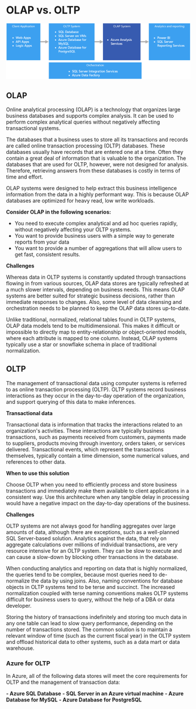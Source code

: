 # OLAP vs. OLTP

![olap](olap.png)

## OLAP

Online analytical processing (OLAP) is a technology that organizes large business databases and supports complex analysis. It can be used to perform complex analytical queries without negatively affecting transactional systems.

The databases that a business uses to store all its transactions and records are called online transaction processing (OLTP) databases. These databases usually have records that are entered one at a time. Often they contain a great deal of information that is valuable to the organization. The databases that are used for OLTP, however, were not designed for analysis. Therefore, retrieving answers from these databases is costly in terms of time and effort. 

OLAP systems were designed to help extract this business intelligence information from the data in a highly performant way. This is because OLAP databases are optimized for heavy read, low write workloads.

__Consider OLAP in the following scenarios:__

- You need to execute complex analytical and ad hoc queries rapidly, without negatively affecting your OLTP systems.
- You want to provide business users with a simple way to generate reports from your data
- You want to provide a number of aggregations that will allow users to get fast, consistent results.

__Challenges__

Whereas data in OLTP systems is constantly updated through transactions flowing in from various sources, OLAP data stores are typically refreshed at a much slower intervals, depending on business needs. This means OLAP systems are better suited for strategic business decisions, rather than immediate responses to changes. Also, some level of data cleansing and orchestration needs to be planned to keep the OLAP data stores up-to-date.

Unlike traditional, normalized, relational tables found in OLTP systems, OLAP data models tend to be multidimensional. This makes it difficult or impossible to directly map to entity-relationship or object-oriented models, where each attribute is mapped to one column. Instead, OLAP systems typically use a star or snowflake schema in place of traditional normalization.

## OLTP

The management of transactional data using computer systems is referred to as online transaction processing (OLTP). OLTP systems record business interactions as they occur in the day-to-day operation of the organization, and support querying of this data to make inferences.

__Transactional data__

Transactional data is information that tracks the interactions related to an organization's activities. These interactions are typically business transactions, such as payments received from customers, payments made to suppliers, products moving through inventory, orders taken, or services delivered. Transactional events, which represent the transactions themselves, typically contain a time dimension, some numerical values, and references to other data.


__When to use this solution__

Choose OLTP when you need to efficiently process and store business transactions and immediately make them available to client applications in a consistent way. Use this architecture when any tangible delay in processing would have a negative impact on the day-to-day operations of the business.

__Challenges__

OLTP systems are not always good for handling aggregates over large amounts of data, although there are exceptions, such as a well-planned SQL Server-based solution. Analytics against the data, that rely on aggregate calculations over millions of individual transactions, are very resource intensive for an OLTP system. They can be slow to execute and can cause a slow-down by blocking other transactions in the database.

When conducting analytics and reporting on data that is highly normalized, the queries tend to be complex, because most queries need to de-normalize the data by using joins. Also, naming conventions for database objects in OLTP systems tend to be terse and succinct. The increased normalization coupled with terse naming conventions makes OLTP systems difficult for business users to query, without the help of a DBA or data developer.

Storing the history of transactions indefinitely and storing too much data in any one table can lead to slow query performance, depending on the number of transactions stored. The common solution is to maintain a relevant window of time (such as the current fiscal year) in the OLTP system and offload historical data to other systems, such as a data mart or data warehouse.

### Azure for OLTP
In Azure, all of the following data stores will meet the core requirements for OLTP and the management of transaction data:

__- Azure SQL Database__
__- SQL Server in an Azure virtual machine__
__- Azure Database for MySQL__
__- Azure Database for PostgreSQL__


